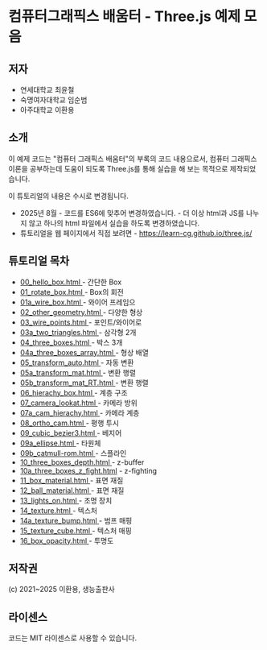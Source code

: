 # 컴퓨터그래픽스 배움터 - Three.js 예제 모음

## 저자 

* 연세대학교 최윤철
* 숙명여자대학교 임순범
* 아주대학교 이환용

## 소개
이 예제 코드는 
"컴퓨터 그래픽스 배움터"의 부록의 코드 내용으로서,
컴퓨터 그래픽스 이론을 공부하는데 도움이 되도록 Three.js를 통해 실습을 해 보는 
목적으로 제작되었습니다. 

이 튜토리얼의 내용은 수시로 변경됩니다.

* 2025년 8월 - 코드를 ES6에 맞추어 변경하였습니다. - 더 이상 html과 JS를 나누지 않고 하나의 html 파일에서 실습을 하도록 변경하였습니다.
* 튜토리얼을  웹 페이지에서 직접 보려면 - https://learn-cg.github.io/three.js/ 

## 튜토리얼 목차

* [00_hello_box.html           ](00_hello_box.html           ) - 간단한 Box 
* [01_rotate_box.html          ](01_rotate_box.html          ) - Box의 회전
* [01a_wire_box.html           ](01a_wire_box.html           ) - 와이어 프레임으 
* [02_other_geometry.html      ](02_other_geometry.html      ) - 다양한  형상 
* [03_wire_points.html         ](03_wire_points.html         ) - 포인트/와이어로 
* [03a_two_triangles.html      ](03a_two_triangles.html      ) - 삼각형 2개
* [04_three_boxes.html         ](04_three_boxes.html         ) - 박스 3개
* [04a_three_boxes_array.html  ](04a_three_boxes_array.html  ) - 형상 배열
* [05_transform_auto.html      ](05_transform_auto.html      ) - 자동 변환
* [05a_transform_mat.html      ](05a_transform_mat.html      ) - 변환 행렬
* [05b_transform_mat_RT.html   ](05b_transform_mat_RT.html   ) - 변환 행렬
* [06_hierachy_box.html        ](06_hierachy_box.html        ) - 계층 구조
* [07_camera_lookat.html       ](07_camera_lookat.html       ) - 카메라 방위
* [07a_cam_hierachy.html       ](07a_cam_hierachy.html       ) - 카메라 계층
* [08_ortho_cam.html           ](08_ortho_cam.html           ) - 평행 투시
* [09_cubic_bezier3.html       ](09_cubic_bezier3.html       ) - 베지어
* [09a_ellipse.html            ](09a_ellipse.html            ) - 타원체
* [09b_catmull-rom.html        ](09b_catmull-rom.html        ) - 스플라인
* [10_three_boxes_depth.html   ](10_three_boxes_depth.html   ) - z-buffer
* [10a_three_boxes_z_fight.html](10a_three_boxes_z_fight.html) - z-fighting
* [11_box_material.html        ](11_box_material.html        ) - 표면 재질
* [12_ball_material.html       ](12_ball_material.html       ) - 표면 재질
* [13_lights_on.html           ](13_lights_on.html           ) - 조명 장치
* [14_texture.html             ](14_texture.html             ) - 텍스처
* [14a_texture_bump.html       ](14a_texture_bump.html       ) - 범프 매핑
* [15_texture_cube.html        ](15_texture_cube.html        ) - 텍스처 매핑
* [16_box_opacity.html         ](16_box_opacity.html         ) - 투명도

## 저작권 
(c) 2021~2025 이환용, 생능출판사

## 라이센스 
코드는 MIT 라이센스로 사용할 수 있습니다. 

